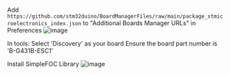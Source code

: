 Add `https://github.com/stm32duino/BoardManagerFiles/raw/main/package_stmicroelectronics_index.json` to "Additional Boards Manager URLs" in Preferences
![image](https://github.com/user-attachments/assets/d235006d-a614-4a30-a27d-197ffd6ef496)

In tools:
Select 'Discovery' as your board
Ensure the board part number is 'B-G431B-ESC1'

Install SimpleFOC Library
![image](https://github.com/user-attachments/assets/73479d41-193c-4903-a983-e925d8429500)

